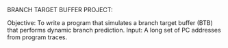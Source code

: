  BRANCH TARGET BUFFER PROJECT: 

Objective: To write a program that simulates a branch target buffer (BTB) that performs dynamic branch prediction.
Input: A long set of PC addresses from program traces.
   

